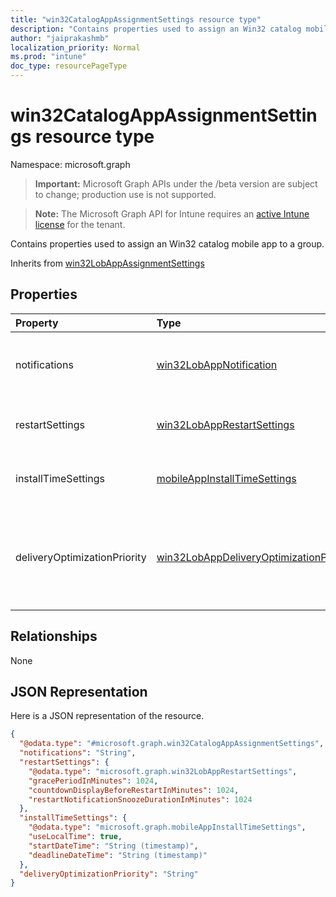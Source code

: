 ```yaml
---
title: "win32CatalogAppAssignmentSettings resource type"
description: "Contains properties used to assign an Win32 catalog mobile app to a group."
author: "jaiprakashmb"
localization_priority: Normal
ms.prod: "intune"
doc_type: resourcePageType
---
```


# win32CatalogAppAssignmentSettings resource type

Namespace: microsoft.graph

> **Important:** Microsoft Graph APIs under the /beta version are subject to change; production use is not supported.

> **Note:** The Microsoft Graph API for Intune requires an [active Intune license](https://go.microsoft.com/fwlink/?linkid=839381) for the tenant.

Contains properties used to assign an Win32 catalog mobile app to a group.


Inherits from [win32LobAppAssignmentSettings](../resources/intune-shared-win32lobappassignmentsettings.md)

## Properties
|Property|Type|Description|
|:---|:---|:---|
|notifications|[win32LobAppNotification](../resources/intune-shared-win32lobappnotification.md)|The notification status for this app assignment. Inherited from [win32LobAppAssignmentSettings](../resources/intune-shared-win32lobappassignmentsettings.md). Possible values are: `showAll`, `showReboot`, `hideAll`.|
|restartSettings|[win32LobAppRestartSettings](../resources/intune-shared-win32lobapprestartsettings.md)|The reboot settings to apply for this app assignment. Inherited from [win32LobAppAssignmentSettings](../resources/intune-shared-win32lobappassignmentsettings.md)|
|installTimeSettings|[mobileAppInstallTimeSettings](../resources/intune-shared-mobileappinstalltimesettings.md)|The install time settings to apply for this app assignment. Inherited from [win32LobAppAssignmentSettings](../resources/intune-shared-win32lobappassignmentsettings.md)|
|deliveryOptimizationPriority|[win32LobAppDeliveryOptimizationPriority](../resources/intune-shared-win32lobappdeliveryoptimizationpriority.md)|The delivery optimization priority for this app assignment. This setting is not supported in National Cloud environments. Inherited from [win32LobAppAssignmentSettings](../resources/intune-shared-win32lobappassignmentsettings.md). Possible values are: `notConfigured`, `foreground`.|

## Relationships
None

## JSON Representation
Here is a JSON representation of the resource.
<!-- {
  "blockType": "resource",
  "@odata.type": "microsoft.graph.win32CatalogAppAssignmentSettings"
}
-->
``` json
{
  "@odata.type": "#microsoft.graph.win32CatalogAppAssignmentSettings",
  "notifications": "String",
  "restartSettings": {
    "@odata.type": "microsoft.graph.win32LobAppRestartSettings",
    "gracePeriodInMinutes": 1024,
    "countdownDisplayBeforeRestartInMinutes": 1024,
    "restartNotificationSnoozeDurationInMinutes": 1024
  },
  "installTimeSettings": {
    "@odata.type": "microsoft.graph.mobileAppInstallTimeSettings",
    "useLocalTime": true,
    "startDateTime": "String (timestamp)",
    "deadlineDateTime": "String (timestamp)"
  },
  "deliveryOptimizationPriority": "String"
}
```
